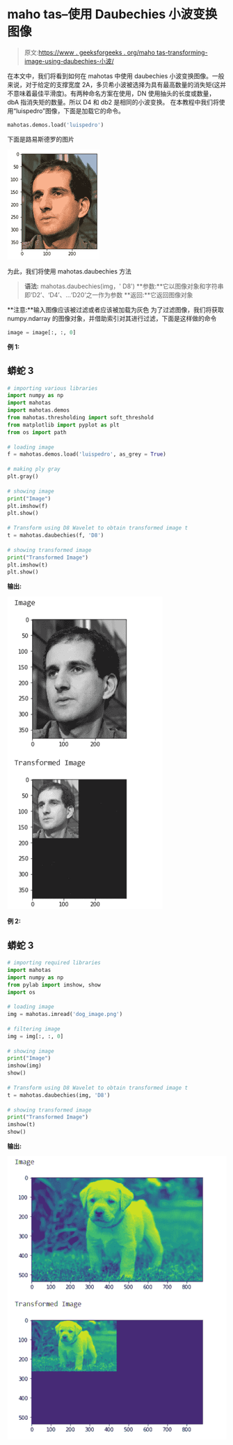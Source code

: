 # maho tas–使用 Daubechies 小波变换图像

> 原文:[https://www . geeksforgeeks . org/maho tas-transforming-image-using-daubechies-小波/](https://www.geeksforgeeks.org/mahotas-transforming-image-using-daubechies-wavelet/)

在本文中，我们将看到如何在 mahotas 中使用 daubechies 小波变换图像。一般来说，对于给定的支撑宽度 2A，多贝希小波被选择为具有最高数量的消失矩(这并不意味着最佳平滑度)。有两种命名方案在使用，DN 使用抽头的长度或数量，dbA 指消失矩的数量。所以 D4 和 db2 是相同的小波变换。
在本教程中我们将使用“luispedro”图像，下面是加载它的命令。

```py
mahotas.demos.load('luispedro')
```

下面是路易斯德罗的图片

![](img/af76849307e7da8176a40c662f761c77.png)

为此，我们将使用 mahotas.daubechies 方法

> **语法:** mahotas.daubechies(img，' D8')
> **参数:**它以图像对象和字符串即‘D2’、‘D4’、…‘D20’之一作为参数
> **返回:**它返回图像对象

**注意:**输入图像应该被过滤或者应该被加载为灰色
为了过滤图像，我们将获取 numpy.ndarray 的图像对象，并借助索引对其进行过滤，下面是这样做的命令

```py
image = image[:, :, 0]
```

**例 1:**

## 蟒蛇 3

```py
# importing various libraries
import numpy as np
import mahotas
import mahotas.demos
from mahotas.thresholding import soft_threshold
from matplotlib import pyplot as plt
from os import path

# loading image
f = mahotas.demos.load('luispedro', as_grey = True)

# making ply gray
plt.gray()

# showing image
print("Image")
plt.imshow(f)
plt.show()

# Transform using D8 Wavelet to obtain transformed image t
t = mahotas.daubechies(f, 'D8')

# showing transformed image
print("Transformed Image")
plt.imshow(t)
plt.show()
```

**输出:**

![](img/922a3a5ee8c80d53ae9210ccb92fd52c.png)

**例 2:**

## 蟒蛇 3

```py
# importing required libraries
import mahotas
import numpy as np
from pylab import imshow, show
import os

# loading image
img = mahotas.imread('dog_image.png')

# filtering image
img = img[:, :, 0]

# showing image
print("Image")
imshow(img)
show()

# Transform using D8 Wavelet to obtain transformed image t
t = mahotas.daubechies(img, 'D8')

# showing transformed image
print("Transformed Image")
imshow(t)
show()
```

**输出:**

![](img/f910f91a8a626e8fd4ab229f85fd05a1.png)